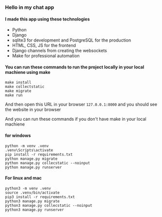 ### Hello in my chat app

#### I made this app using these technologies
- Python
- Django
- sqlite3 for development and PostgreSQL for the production
- HTML, CSS, JS for the frontend
- Django channels from creating the websockets
- Make for professional automation
#### You can run these commands to run the project locally in your local machiene using make

```
make install
make collectstatic
make migrate
make run
```

And then open this URL in your browser `127.0.0.1:8000` and you should see the website in your browser

And you can run these commands if you don't have make in your local machiene

#### for windows
``` 
python -m venv .venv
.venv\Scripts\activate
pip install -r requirements.txt
python manage.py migrate
python manage.py collecstatic --noinput
python manage.py runserver
```
#### For linux and mac
```
python3 -m venv .venv
source .venv/bin/activate
pip3 install -r requirements.txt
python3 manage.py migrate
python3 manage.py collecstatic --noinput
python3 manage.py runserver
```
